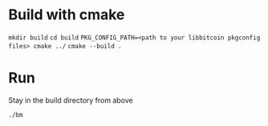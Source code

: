 # Build with cmake

`mkdir build`
`cd build`
`PKG_CONFIG_PATH=<path to your libbitcoin pkgconfig files> cmake ../`
`cmake --build .`

# Run

Stay in the build directory from above

`./bm`
